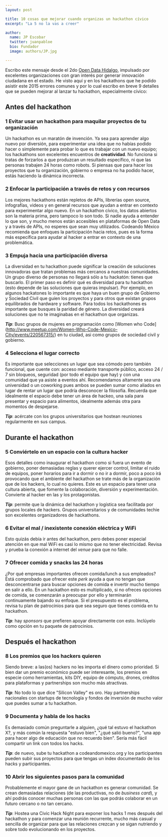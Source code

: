 ```yaml
---
layout: post

title: 10 cosas que mejorar cuando organizas un hackathon cívico
excerpt: "La 5 no la vas a creer"

author:
  name: JP Escobar
  twitter: juanpabloe
  bio: Fundador
  image: authors/JP.jpg

---
```


Escribo este mensaje desde el 2do [Open Data
Hidalgo](http://opendatahgo.org/), impulsado por
excelentes organizaciones con gran interés por generar innovación
ciudadana en el estado. He visto aquí y en los hackathons que he podido
asistir este 2015 errores comunes y por lo cual escribo en breve 9
detalles que se pueden mejorar al lanzar tu
hackathon, especialmente cívico:

## Antes del hackathon

### 1 Evitar usar un hackathon para maquilar proyectos de tu organización
Un hackathon es un maratón de invención. Ya sea para aprender algo nuevo
por diversión, para experimentar una idea que no habías podido hacer o
simplemente para probar lo que es trabajar con un nuevo equipo; los
hackathons son excelentes encuentros de **creatividad**.
No funciona si tratas de forzarlos a que produzcan un resultado
específico, ni que las personas trabajen 24 horas como robots. Si
piensas que para hacer los proyectos que tu organización, gobierno o
empresa no ha podido hacer, estás haciendo la dinámica incorrecta.

### 2 Enfocar la participación a través de retos y con recursos
Los mejores hackathons están repletos de APIs, librerías open source,
infografías, videos y en general recursos que ayudan a entrar en
contexto para experimentar algo nuevo.
En un hackathon cívico, los datos abiertos son la materia prima, pero
tampoco lo son todo. Si nadie ayuda a entender lo que son, y mucho menos
están accesibles en plataformas de Open Data y a través de APIs, no
esperes que sean muy utilizados. 
Codeando México recomienda que enfoques la participación hacia retos,
pues es la forma más específica para ayudar al hacker a entrar en
contexto de una problemática. 

### 3 Empuja hacia una participación diversa
La diversidad en tu hackathon puede significar la creación de soluciones 
innovadoras que tratan problemas más cercanos a nuestras comunidades. Un grupo diverso 
de personas no llegará sólo a tu hackatón: tienes que buscarlo. El primer paso es definir qué es diversidad para tu hackathon
(esto depende de las soluciones que quieras impulsar). Por ejemplo, en algunos hackatones lo importante es que haya un buen grupo 
de Gobierno y Sociedad Civil que guíen los proyectos y para otros que existan grupos equilibrados de hardware y software. Para todos 
los hackathones es importante que busques la paridad de género. La diversidad creará soluciones que no te imaginabas en el hackathon que organizas. 

***Tip***: Busc grupos de mujeres en programación como [Women who Code] (http://www.meetup.com/Women-Who-Code-Mexico-City/events/220567315/) en tu ciudad, 
asi como grupos de sociedad civil y gobierno. 

### 4 Selecciona el lugar correcto 
Es importante que selecciones un lugar que sea cómodo pero también
funcional, que cuente con: acceso mediante transporte público, acceso 24
/ 7 sin bloqueos, seguridad (por todo el equipo que hay) y con una comunidad
que ya asiste a eventos ahí.
Recomendamos altamente sea una universidad o un coworking pues ambos se
pueden sumar como aliados en lugar de rentar un lugar que podría
desconocer la filosofía. Recuerda que idealmente el espacio debe tener
un área de hackeo, una sala para presentar y espacio para alimentos,
idealmente además otra para momentos de despejarse. 

***Tip***: acércate con los grupos universitarios que hostean
reuniones regularmente en sus campus.

## Durante el hackathon

### 5 Conviértelo en un espacio con la cultura hacker
Esos detalles como inaugurar el hackathon como si fuera un evento de gobierno, poner
demasiadas reglas y querer ejercer control, limitar el ruido de equipos,
poner horarios para ir a dormir o no ir a dormir, poco a poco irá
provocando que el ambiente del hackathon se trate más de la organización
que de los hackers, lo cual no quieres. Este es un espacio para tener
una cultura abierta, que fomente la colaboración, diversión y
experimentación. Convierte al hacker en las y los protagonistas.

***Tip***: permite que la dinámica del hackathon y logística sea
facilitada por grupos locales de hackers. Grupos universitarios y de
comunidades techie son excelentes organizadores de hackathons.

### 6 Evitar el mal / inexistente conexión eléctrica y WiFi
Esto quizás debía ir antes del hackathon, pero debes poner especial
atención en que mal WiFi es casi lo mismo que no tener electricidad.
Revisa y prueba la conexión a internet del _venue_ para que no falle.


### 7 Ofrecer comida y snacks las 24 horas
¿Por qué empresas importantes ofrecen comida/lunch a sus empleados? Está
comprobado que ofrecer este _perk_ ayuda a que no tengan que
desconcentrarse para buscar opciones de comida e invertir mucho tiempo
en salir a ello. En un hackathon esto es multiplicado, si no ofreces
opciones de comida, se comenzarán a preocupar por ello y terminarán
continuamente bajando su enfoque. Si el presupuesto es el problema,
revisa tu plan de patrocinios para que sea seguro que tienes comida en
tu hackathon. 

***Tip***: hay _sponsors_ que prefieren apoyar directamente con esto.
Inclúyelo como opción en tu paquete de patrocinios.

## Después el hackathon

### 8 Los premios que los hackers quieren
Siendo breve: a las(os) hackers no les importa el dinero como prioridad.
Si bien dar un premio económico puede ser interesante, los premios en
especie como herramientas, kits DIY, equipo de cómputo, drones, créditos para plataformas y partnerships son
mucho más atractivas. 

***Tip***: No todo lo que dice "Silicon Valley" es oro. Hay partnerships
nacionales con startups de tecnología y fondos de inversión de mucho valor que puedes sumar a tu hackathon.

### 9 Documenta y habla de los hacks
Es demasiado común preguntarle a alguien, ¿qué tal estuvo el hackathon X?,
y más común la respuesta "estuvo bien", "¿qué salió bueno?", "una app
para hacer algo de educación que no recuerdo bien". Sería más fácil
compartir un link con todos los hacks.

***Tip***: de nuevo, sube tu hackathon a codeandomexico.org y los
participantes pueden subir sus proyectos para que tengas un index
documentado de los hacks y participantes.

### 10 Abrir los siguientes pasos para la comunidad
Probablemente el mayor gane de un hackathon es generar comunidad. Se
crean demasiadas relaciones (de las productivas, no de _business card_),
y ahí podrás conocer muchas personas con las que podrás colaborar en un
futuro cercano o no tan cercano. 

***Tip***: Hostea una Civic Hack Night para exponer los hacks 1 mes
después del hackathon y para comenzar una reunión recurrente, mucho más
casual y sencilla de organizar para que las relaciones crezcan y se
sigan nutriendo y sobre todo evolucionando en los proyectos.



